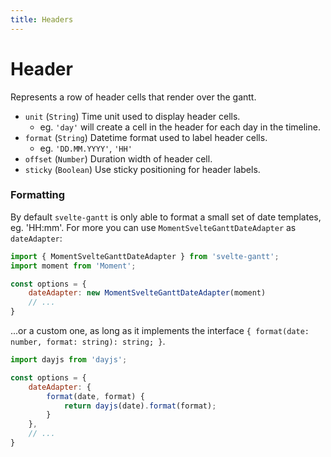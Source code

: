```yaml
---
title: Headers
---
```


# Header

Represents a row of header cells that render over the gantt.

-   `unit` (`String`) Time unit used to display header cells.
    -   eg. `'day'` will create a cell in the header for each day in the timeline.
-   `format` (`String`) Datetime format used to label header cells.
    -   eg. `'DD.MM.YYYY'`, `'HH'`
-   `offset` (`Number`) Duration width of header cell.
-   `sticky` (`Boolean`) Use sticky positioning for header labels.

### Formatting

By default `svelte-gantt` is only able to format a small set of date templates, eg. 'HH:mm'. For more you can use `MomentSvelteGanttDateAdapter` as `dateAdapter`:

```js
import { MomentSvelteGanttDateAdapter } from 'svelte-gantt';
import moment from 'Moment';

const options = {
    dateAdapter: new MomentSvelteGanttDateAdapter(moment)
    // ...
}
```

...or a custom one, as long as it implements the interface `{ format(date: number, format: string): string; }`.


```js
import dayjs from 'dayjs';

const options = {
    dateAdapter: {
        format(date, format) {
            return dayjs(date).format(format);
        }
    },
    // ...
}
```
